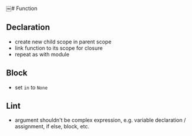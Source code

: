 ￼# Function



## Declaration

- create new child scope in parent scope
- link function to its scope for closure
- repeat as with module



## Block

- set `in` to `None`



## Lint

- argument shouldn't be complex expression, e.g. variable declaration / assignment, if else, block, etc.